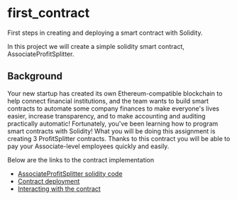 # first_contract
First steps in creating and deploying a smart contract with Solidity.

In this project we will create a simple solidity smart contract, AssociateProfitSplitter.


## Background

Your new startup has created its own Ethereum-compatible blockchain to help connect financial institutions, and the team wants to build smart contracts to automate some company finances to make everyone's lives easier, increase transparency, and to make accounting and auditing practically automatic!
Fortunately, you've been learning how to program smart contracts with Solidity! What you will be doing this assignment is creating 3 ProfitSplitter contracts. Thanks to this contract you will be able to pay your Associate-level employees quickly and easily.


Below are the links to the contract implementation

* [AssociateProfitSplitter solidity code](AssociateProfitSplitter.rtf)
* [Contract deployment](deploy.png)
* [Interacting with the contract](interact.png)


